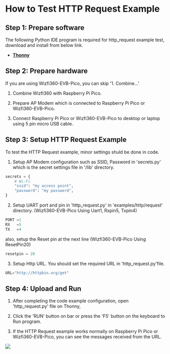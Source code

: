 # How to Test HTTP Request Example



## Step 1: Prepare software

The following Python IDE program is required for http_request example test, download and install from below link.

- [**Thonny**][link-thonny]



## Step 2: Prepare hardware

If you are using Wizfi360-EVB-Pico, you can skip '1. Combine...'

1. Combine Wizfi360 with Raspberry Pi Pico.

2. Prepare AP Modem which is connected to Raspberry Pi Pico or Wizfi360-EVB-Pico.

3. Connect Raspberry Pi Pico or Wizfi360-EVB-Pico to desktop or laptop using 5 pin micro USB cable.



## Step 3: Setup  HTTP Request Example

To test the  HTTP Request example, minor settings shuld be done in code.

1. Setup AP Modem configuration such as SSID, Password in 'secrets.py' which is the secret settings file in '/lib' directory.

```python
secrets = {
    # Wi-Fi
    "ssid": "my access point",
    "password": "my password",
}
```

2. Setup UART port and pin in 'http_request.py' in 'examples/http/request' directory.
(Wizfi360-EVB-Pico Using Uart1, Rxpin5, Txpin4)

```python
PORT =1
RX   =5
TX   =4
```
 also, setup the Reset pin at the next line
(Wizfi360-EVB-Pico Using ResetPin20)

```python
resetpin = 20
```

3. Setup Http URL. You should set the required URL in 'http_request.py'file.

```python
URL="http://httpbin.org/get"
```

## Step 4: Upload and Run

1. After completing the code example configuration, open 'http_request.py' file on Thonny, 

2. Click the 'RUN' button on bar or press the 'F5' button on the keyboard to Run program.

3. If the HTTP Request example works normally on Raspberry Pi Pico or Wizfi360-EVB-Pico, you can see the messages received from the URL.

![][link-img_run_http_request]




<!--
Link
-->

[link-thonny]: https://thonny.org/
[link-img_run_http_request]:https://github.com/Wiznet/WizFi360-EVB-Pico-MicroPython/blob/main/static/images/img_run_http_request.png




